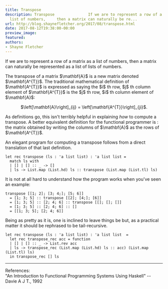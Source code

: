 ```yaml
---
title: Transpose
description: Transpose               If we are to represent a row of a matrix as a
  list of numbers,     then a matrix can naturally be re...
url: http://blog.shaynefletcher.org/2017/08/transpose.html
date: 2017-08-12T19:38:00-00:00
preview_image:
featured:
authors:
- Shayne Fletcher
---
```



<html>
  <head>
  
  <meta content="text/html; charset=iso-8859-1" http-equiv="Content-Type"/>
  
  <title>Transpose</title>
  </head>
  <body>
  <p>
    If we are to represent a row of a matrix as a list of numbers,
    then a matrix can naturally be represented as a list of lists of
    numbers.
  </p>
  <p>The transpose of a matrix $\mathbf{A}$ is a new matrix denoted
    $\mathbf{A^{T}}$. The traditional mathematical definition of
    $\mathbf{A^{T}}$ is expressed as saying the $i$ th row, $j$ th
    column element of $\mathbf{A^{T}}$ is the $j$ th row, $i$ th
    column element of $\mathbf{A}$:
    </p><div align="center">
    $\left[\mathbf{A}\right]_{ij} = \left[\mathbf{A^{T}}\right]_{ji}$.
    </div>
  
  <p>
    As definitions go, this isn't terribly helpful in
    explaining <em>how</em> to compute a transpose. A better
    equivalent definition for the functional programmer is : the
    matrix obtained by writing the columns of $\mathbf{A}$ as the
    rows of $\mathbf{A^{T}}$.
  </p>
  <p>
    An elegant program for computing a transpose follows from a
    direct translation of that last definition.
</p><pre><code class="code"><span class="keyword">let</span> <span class="keyword">rec</span> transpose (ls : <span class="keywordsign">'</span>a list list) : <span class="keywordsign">'</span>a list list =
  <span class="keyword">match</span> ls <span class="keyword">with</span>
  <span class="keywordsign">|</span> [] <span class="keywordsign">|</span> [] :: _ <span class="keywordsign">-&gt;</span> []
  <span class="keywordsign">|</span> ls <span class="keywordsign">-&gt;</span> <span class="constructor">List</span>.map (<span class="constructor">List</span>.hd) ls :: transpose (<span class="constructor">List</span>.map (<span class="constructor">List</span>.tl) ls)
</code></pre>
  
  <p>
  It is not at all hard to understand how the program works when
  you've seen an example:
  </p><pre><code class="code">transpose [[1; 2]; [3; 4;]; [5; 6]]
  = [1; 3; 5] :: transpose [[2]; [4;]; [6]]
  = [1; 3; 5] :: [2; 4; 6] :: transpose [[]; []; []]
  = [1; 3; 5] :: [2; 4; 6] :: []
  = [[1; 3; 5]; [2; 4; 6]]</code></pre>
  
  <p>
    Being as pretty as it is, one is inclined to leave things be but,
    as a practical matter it should be rephrased to be tail-recursive.
</p><pre><code class="code"><span class="keyword">let</span> <span class="keyword">rec</span> transpose (ls : <span class="keywordsign">'</span>a list list) : <span class="keywordsign">'</span>a list list  =
  <span class="keyword">let</span> <span class="keyword">rec</span> transpose_rec acc = <span class="keyword">function</span>
  <span class="keywordsign">|</span> [] <span class="keywordsign">|</span> [] :: _ <span class="keywordsign">-&gt;</span> <span class="constructor">List</span>.rev acc
  <span class="keywordsign">|</span> ls <span class="keywordsign">-&gt;</span> transpose_rec (<span class="constructor">List</span>.map (<span class="constructor">List</span>.hd) ls :: acc) (<span class="constructor">List</span>.map (<span class="constructor">List</span>.tl) ls)
  <span class="keyword">in</span> transpose_rec [] ls
</code></pre>   
  
  <hr/>
  <p>
    References:<br/>
    &quot;An Introduction to Functional Programming Systems Using Haskell&quot; -- Davie A J T., 1992
  </p>
  </body>
</html>


